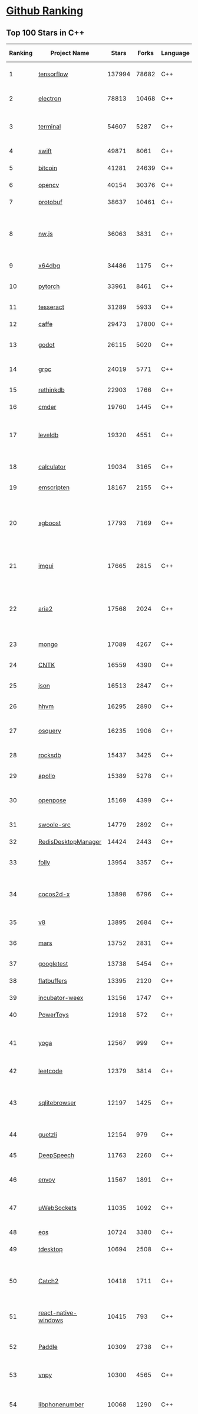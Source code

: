 [Github Ranking](../README.md)
==========

## Top 100 Stars in C\+\+

| Ranking | Project Name | Stars | Forks | Language | Open Issues | Description | Last Commit |
| ------- | ------------ | ----- | ----- | -------- | ----------- | ----------- | ----------- |
| 1 | [tensorflow](https://github.com/tensorflow/tensorflow) | 137994 | 78682 | C++ | 3081 | An Open Source Machine Learning Framework for Everyone | 2019-11-25T10:58:17Z |
| 2 | [electron](https://github.com/electron/electron) | 78813 | 10468 | C++ | 1230 | :electron: Build cross-platform desktop apps with JavaScript, HTML, and CSS | 2019-11-25T10:32:26Z |
| 3 | [terminal](https://github.com/microsoft/terminal) | 54607 | 5287 | C++ | 798 | The new Windows Terminal, and the original Windows console host - all in the same place! | 2019-11-24T18:47:38Z |
| 4 | [swift](https://github.com/apple/swift) | 49871 | 8061 | C++ | 467 | The Swift Programming Language | 2019-11-25T10:06:31Z |
| 5 | [bitcoin](https://github.com/bitcoin/bitcoin) | 41281 | 24639 | C++ | 1074 | Bitcoin Core integration/staging tree | 2019-11-25T10:39:12Z |
| 6 | [opencv](https://github.com/opencv/opencv) | 40154 | 30376 | C++ | 1743 | Open Source Computer Vision Library | 2019-11-25T10:47:23Z |
| 7 | [protobuf](https://github.com/protocolbuffers/protobuf) | 38637 | 10461 | C++ | 804 | Protocol Buffers - Google's data interchange format | 2019-11-24T20:56:48Z |
| 8 | [nw.js](https://github.com/nwjs/nw.js) | 36063 | 3831 | C++ | 754 | Call all Node.js modules directly from DOM/WebWorker and enable a new way of writing applications with all Web technologies. | 2019-11-25T08:26:53Z |
| 9 | [x64dbg](https://github.com/x64dbg/x64dbg) | 34486 | 1175 | C++ | 366 | An open-source x64/x32 debugger for windows. | 2019-11-23T12:44:04Z |
| 10 | [pytorch](https://github.com/pytorch/pytorch) | 33961 | 8461 | C++ | 4625 | Tensors and Dynamic neural networks in Python with strong GPU acceleration | 2019-11-25T09:28:35Z |
| 11 | [tesseract](https://github.com/tesseract-ocr/tesseract) | 31289 | 5933 | C++ | 243 | Tesseract Open Source OCR Engine (main repository) | 2019-11-18T06:52:24Z |
| 12 | [caffe](https://github.com/BVLC/caffe) | 29473 | 17800 | C++ | 1077 | Caffe: a fast open framework for deep learning. | 2019-11-18T13:06:33Z |
| 13 | [godot](https://github.com/godotengine/godot) | 26115 | 5020 | C++ | 5839 | Godot Engine – Multi-platform 2D and 3D game engine | 2019-11-25T08:06:37Z |
| 14 | [grpc](https://github.com/grpc/grpc) | 24019 | 5771 | C++ | 935 | The C based gRPC (C++, Python, Ruby, Objective-C, PHP, C#) | 2019-11-25T06:47:40Z |
| 15 | [rethinkdb](https://github.com/rethinkdb/rethinkdb) | 22903 | 1766 | C++ | 1444 | The open-source database for the realtime web. | 2019-11-25T07:33:23Z |
| 16 | [cmder](https://github.com/cmderdev/cmder) | 19760 | 1445 | C++ | 1 | Lovely console emulator package for Windows | 2019-11-23T23:13:57Z |
| 17 | [leveldb](https://github.com/google/leveldb) | 19320 | 4551 | C++ | 129 | LevelDB is a fast key-value storage library written at Google that provides an ordered mapping from string keys to string values. | 2019-11-24T01:03:28Z |
| 18 | [calculator](https://github.com/microsoft/calculator) | 19034 | 3165 | C++ | 139 | Windows Calculator: A simple yet powerful calculator that ships with Windows | 2019-11-25T07:55:26Z |
| 19 | [emscripten](https://github.com/emscripten-core/emscripten) | 18167 | 2155 | C++ | 751 | Emscripten: An LLVM-to-Web Compiler | 2019-11-25T08:43:14Z |
| 20 | [xgboost](https://github.com/dmlc/xgboost) | 17793 | 7169 | C++ | 213 | Scalable, Portable and Distributed Gradient Boosting (GBDT, GBRT or GBM) Library,  for Python, R, Java, Scala, C++ and more. Runs on single machine, Hadoop, Spark, Flink and DataFlow | 2019-11-25T09:06:23Z |
| 21 | [imgui](https://github.com/ocornut/imgui) | 17665 | 2815 | C++ | 453 | Dear ImGui: Bloat-free Immediate Mode Graphical User interface for C++ with minimal dependencies | 2019-11-23T04:24:39Z |
| 22 | [aria2](https://github.com/aria2/aria2) | 17568 | 2024 | C++ | 642 | aria2 is a lightweight multi-protocol & multi-source, cross platform download utility operated in command-line. It supports HTTP/HTTPS, FTP, SFTP, BitTorrent and Metalink. | 2019-10-14T04:07:10Z |
| 23 | [mongo](https://github.com/mongodb/mongo) | 17089 | 4267 | C++ | 41 | The MongoDB Database | 2019-11-25T07:52:44Z |
| 24 | [CNTK](https://github.com/microsoft/CNTK) | 16559 | 4390 | C++ | 794 | Microsoft Cognitive Toolkit (CNTK), an open source deep-learning toolkit | 2019-11-21T21:40:00Z |
| 25 | [json](https://github.com/nlohmann/json) | 16513 | 2847 | C++ | 35 | JSON for Modern C++ | 2019-11-23T13:40:23Z |
| 26 | [hhvm](https://github.com/facebook/hhvm) | 16295 | 2890 | C++ | 876 | A virtual machine for executing programs written in Hack. | 2019-11-25T02:27:41Z |
| 27 | [osquery](https://github.com/osquery/osquery) | 16235 | 1906 | C++ | 630 | SQL powered operating system instrumentation, monitoring, and analytics. | 2019-11-24T17:20:58Z |
| 28 | [rocksdb](https://github.com/facebook/rocksdb) | 15437 | 3425 | C++ | 415 | A library that provides an embeddable, persistent key-value store for fast storage. | 2019-11-25T09:40:32Z |
| 29 | [apollo](https://github.com/ApolloAuto/apollo) | 15389 | 5278 | C++ | 502 | An open autonomous driving platform | 2019-11-25T07:47:44Z |
| 30 | [openpose](https://github.com/CMU-Perceptual-Computing-Lab/openpose) | 15169 | 4399 | C++ | 22 | OpenPose: Real-time multi-person keypoint detection library for body, face, hands, and foot estimation | 2019-11-25T06:30:38Z |
| 31 | [swoole-src](https://github.com/swoole/swoole-src) | 14779 | 2892 | C++ | 56 | 🚀 Coroutine-based concurrency library for PHP | 2019-11-25T10:55:30Z |
| 32 | [RedisDesktopManager](https://github.com/uglide/RedisDesktopManager) | 14424 | 2443 | C++ | 33 | :wrench: Cross-platform GUI management tool for Redis | 2019-11-23T01:32:26Z |
| 33 | [folly](https://github.com/facebook/folly) | 13954 | 3357 | C++ | 193 | An open-source C++ library developed and used at Facebook. | 2019-11-23T21:22:31Z |
| 34 | [cocos2d-x](https://github.com/cocos2d/cocos2d-x) | 13898 | 6796 | C++ | 1359 | Cocos2d-x is a suite of open-source, cross-platform, game-development tools used by millions of developers all over the world. | 2019-11-24T04:20:09Z |
| 35 | [v8](https://github.com/v8/v8) | 13895 | 2684 | C++ | 1 | The official mirror of the V8 Git repository | 2019-10-10T17:52:03Z |
| 36 | [mars](https://github.com/Tencent/mars) | 13752 | 2831 | C++ | 133 | Mars is a cross-platform network component  developed by WeChat. | 2019-11-22T03:23:53Z |
| 37 | [googletest](https://github.com/google/googletest) | 13738 | 5454 | C++ | 141 | Googletest - Google Testing and Mocking Framework | 2019-11-25T07:11:54Z |
| 38 | [flatbuffers](https://github.com/google/flatbuffers) | 13395 | 2120 | C++ | 235 | FlatBuffers: Memory Efficient Serialization Library | 2019-11-22T10:14:14Z |
| 39 | [incubator-weex](https://github.com/apache/incubator-weex) | 13156 | 1747 | C++ | 107 | Apache Weex (Incubating) | 2019-11-25T02:09:03Z |
| 40 | [PowerToys](https://github.com/microsoft/PowerToys) | 12918 | 572 | C++ | 425 | Windows system utilities to maximize productivity | 2019-11-25T10:54:12Z |
| 41 | [yoga](https://github.com/facebook/yoga) | 12567 | 999 | C++ | 233 | Yoga is a cross-platform layout engine which implements Flexbox. Follow https://twitter.com/yogalayout for updates. | 2019-11-22T18:25:49Z |
| 42 | [leetcode](https://github.com/haoel/leetcode) | 12379 | 3814 | C++ | 52 | LeetCode Problems' Solutions  | 2019-10-29T09:00:59Z |
| 43 | [sqlitebrowser](https://github.com/sqlitebrowser/sqlitebrowser) | 12197 | 1425 | C++ | 380 | Official home of the DB Browser for SQLite (DB4S) project. Previously known as "SQLite Database Browser" and "Database Browser for SQLite". Website at:  | 2019-11-22T11:44:38Z |
| 44 | [guetzli](https://github.com/google/guetzli) | 12154 | 979 | C++ | 117 | Perceptual JPEG encoder | 2019-10-25T12:45:03Z |
| 45 | [DeepSpeech](https://github.com/mozilla/DeepSpeech) | 11763 | 2260 | C++ | 109 | A TensorFlow implementation of Baidu's DeepSpeech architecture | 2019-11-24T15:27:43Z |
| 46 | [envoy](https://github.com/envoyproxy/envoy) | 11567 | 1891 | C++ | 618 | Cloud-native high-performance edge/middle/service proxy | 2019-11-25T10:55:21Z |
| 47 | [uWebSockets](https://github.com/uNetworking/uWebSockets) | 11035 | 1092 | C++ | 18 | Simple, secure & standards compliant web I/O for the most demanding of applications | 2019-11-19T18:34:38Z |
| 48 | [eos](https://github.com/EOSIO/eos) | 10724 | 3380 | C++ | 287 | An open source smart contract platform  | 2019-11-25T10:27:04Z |
| 49 | [tdesktop](https://github.com/telegramdesktop/tdesktop) | 10694 | 2508 | C++ | 1188 | Telegram Desktop messaging app | 2019-11-25T07:07:11Z |
| 50 | [Catch2](https://github.com/catchorg/Catch2) | 10418 | 1711 | C++ | 219 | A modern, C++-native, header-only, test framework for unit-tests, TDD and BDD - using C++11, C++14, C++17 and later (or C++03 on the Catch1.x branch) | 2019-11-21T15:22:06Z |
| 51 | [react-native-windows](https://github.com/microsoft/react-native-windows) | 10415 | 793 | C++ | 336 | A framework for building native Windows apps with React. | 2019-11-23T08:02:24Z |
| 52 | [Paddle](https://github.com/PaddlePaddle/Paddle) | 10309 | 2738 | C++ | 1747 | PArallel Distributed Deep LEarning （『飞桨』核心框架，高性能单机、分布式训练和跨平台部署） | 2019-11-25T10:53:13Z |
| 53 | [vnpy](https://github.com/vnpy/vnpy) | 10300 | 4565 | C++ | 26 | 基于Python的开源量化交易平台开发框架 | 2019-11-22T05:56:23Z |
| 54 | [libphonenumber](https://github.com/google/libphonenumber) | 10068 | 1290 | C++ | 85 | Google's common Java, C++ and JavaScript library for parsing, formatting, and validating international phone numbers. | 2019-11-18T07:25:10Z |
| 55 | [LightGBM](https://github.com/microsoft/LightGBM) | 9993 | 2677 | C++ | 49 | A fast, distributed, high performance gradient boosting (GBT, GBDT, GBRT, GBM or MART) framework based on decision tree algorithms, used for ranking, classification and many other machine learning tasks. | 2019-11-25T02:52:26Z |
| 56 | [notepad-plus-plus](https://github.com/notepad-plus-plus/notepad-plus-plus) | 9934 | 2526 | C++ | 1069 | Notepad++ official repository | 2019-11-25T07:17:32Z |
| 57 | [xbmc](https://github.com/xbmc/xbmc) | 9867 | 5236 | C++ | 605 | Kodi is an award-winning free and open source home theater/media center software and entertainment hub for digital media. With its beautiful interface and powerful skinning engine, it's available for Android, BSD, Linux, macOS, iOS and Windows. | 2019-11-25T10:51:59Z |
| 58 | [Proton](https://github.com/ValveSoftware/Proton) | 9701 | 341 | C++ | 2160 | Compatibility tool for Steam Play based on Wine and additional components | 2019-11-20T22:13:46Z |
| 59 | [foundationdb](https://github.com/apple/foundationdb) | 9622 | 781 | C++ | 394 | FoundationDB - the open source, distributed, transactional key-value store | 2019-11-23T00:20:16Z |
| 60 | [Karabiner-Elements](https://github.com/pqrs-org/Karabiner-Elements) | 9494 | 578 | C++ | 85 | Karabiner-Elements is a powerful utility for keyboard customization on macOS Sierra (10.12) or later. | 2019-11-17T13:33:23Z |
| 61 | [incubator-brpc](https://github.com/apache/incubator-brpc) | 9403 | 2261 | C++ | 203 | Industrial-grade RPC framework used throughout Baidu, with 1,000,000+ instances and thousands kinds of services, called "baidu-rpc" inside Baidu. | 2019-11-25T05:48:18Z |
| 62 | [AirSim](https://github.com/microsoft/AirSim) | 9212 | 2380 | C++ | 491 | Open source simulator for autonomous vehicles built on Unreal Engine / Unity, from Microsoft AI & Research | 2019-11-24T07:18:06Z |
| 63 | [openage](https://github.com/SFTtech/openage) | 9196 | 896 | C++ | 216 | Free (as in freedom) open source clone of the Age of Empires II engine :rocket: | 2019-11-25T01:21:13Z |
| 64 | [turicreate](https://github.com/apple/turicreate) | 9182 | 917 | C++ | 477 | Turi Create simplifies the development of custom machine learning models. | 2019-11-23T12:20:37Z |
| 65 | [CRYENGINE](https://github.com/CRYTEK/CRYENGINE) | 9170 | 1792 | C++ | 82 | CRYENGINE is a powerful real-time game development platform created by Crytek. | 2019-11-07T14:02:03Z |
| 66 | [hardseed](https://github.com/yangyangwithgnu/hardseed) | 9158 | 1969 | C++ | 35 | SEX IS ZERO (0), so, who wanna be the ONE (1), aha? | 2018-08-25T17:29:23Z |
| 67 | [openalpr](https://github.com/openalpr/openalpr) | 8994 | 2049 | C++ | 443 | Automatic License Plate Recognition library | 2019-10-21T07:15:01Z |
| 68 | [navicat-keygen](https://github.com/DoubleLabyrinth/navicat-keygen) | 8965 | 2313 | C++ | 22 | A keygen for Navicat | 2019-11-22T05:21:26Z |
| 69 | [wkhtmltopdf](https://github.com/wkhtmltopdf/wkhtmltopdf) | 8899 | 1255 | C++ | 876 | Convert HTML to PDF using Webkit (QtWebKit) | 2019-11-25T04:41:36Z |
| 70 | [arangodb](https://github.com/arangodb/arangodb) | 8861 | 595 | C++ | 617 | 🥑 ArangoDB is a native multi-model database with flexible data models for documents, graphs, and key-values. Build high performance applications using a convenient SQL-like query language or JavaScript extensions. | 2019-11-25T10:49:52Z |
| 71 | [ClickHouse](https://github.com/ClickHouse/ClickHouse) | 8855 | 1589 | C++ | 1187 | ClickHouse is a free analytics DBMS for big data | 2019-11-25T10:12:19Z |
| 72 | [yuzu](https://github.com/yuzu-emu/yuzu) | 8821 | 590 | C++ | 193 | Nintendo Switch Emulator | 2019-11-25T04:38:11Z |
| 73 | [MMKV](https://github.com/Tencent/MMKV) | 8787 | 932 | C++ | 1 | An efficient, small mobile key-value storage framework developed by WeChat. Works on iOS, Android, macOS and Windows. | 2019-11-18T12:44:18Z |
| 74 | [mosh](https://github.com/mobile-shell/mosh) | 8762 | 555 | C++ | 231 | Mobile Shell | 2019-10-17T14:29:31Z |
| 75 | [napajs](https://github.com/microsoft/napajs) | 8733 | 320 | C++ | 64 | Napa.js: a multi-threaded JavaScript runtime | 2018-10-30T21:08:57Z |
| 76 | [rapidjson](https://github.com/Tencent/rapidjson) | 8558 | 2335 | C++ | 399 | A fast JSON parser/generator for C++ with both SAX/DOM style API | 2019-11-25T04:08:36Z |
| 77 | [Tasmota](https://github.com/arendst/Tasmota) | 8532 | 2010 | C++ | 13 | Alternative firmware for ESP8266 with easy configuration using webUI, OTA updates, automation using timers or rules, expandability and entirely local control over MQTT, HTTP, Serial or KNX | 2019-11-25T09:03:40Z |
| 78 | [watchman](https://github.com/facebook/watchman) | 8467 | 667 | C++ | 75 | Watches files and records, or triggers actions, when they change.  | 2019-11-23T10:06:56Z |
| 79 | [Magisk](https://github.com/topjohnwu/Magisk) | 8450 | 1327 | C++ | 30 | A Magic Mask to Alter Android System Systemless-ly | 2019-11-23T22:19:00Z |
| 80 | [interview](https://github.com/huihut/interview) | 8383 | 2691 | C++ | 2 | 📚 C/C++ 技术面试基础知识总结，包括语言、程序库、数据结构、算法、系统、网络、链接装载库等知识及面试经验、招聘、内推等信息。 | 2019-11-16T04:02:33Z |
| 81 | [dlib](https://github.com/davisking/dlib) | 8243 | 2453 | C++ | 47 | A toolkit for making real world machine learning and data analysis applications in C++ | 2019-11-15T05:24:28Z |
| 82 | [faiss](https://github.com/facebookresearch/faiss) | 8190 | 1493 | C++ | 67 | A library for efficient similarity search and clustering of dense vectors. | 2019-11-21T10:42:04Z |
| 83 | [filament](https://github.com/google/filament) | 8117 | 578 | C++ | 74 | Filament is a real-time physically based rendering engine for Android, iOS, Windows, Linux, macOS and WASM/WebGL | 2019-11-25T07:55:25Z |
| 84 | [horovod](https://github.com/horovod/horovod) | 7984 | 1246 | C++ | 466 | Distributed training framework for TensorFlow, Keras, PyTorch, and Apache MXNet. | 2019-11-24T17:07:15Z |
| 85 | [Tars](https://github.com/TarsCloud/Tars) | 7850 | 1898 | C++ | 47 | Tars is a high-performance RPC framework based on name service and Tars protocol, also integrated administration platform, and implemented hosting-service via flexible schedule. | 2019-11-14T02:31:49Z |
| 86 | [tinyrenderer](https://github.com/ssloy/tinyrenderer) | 7801 | 659 | C++ | 6 | A brief computer graphics / rendering course | 2019-02-20T13:41:57Z |
| 87 | [libfacedetection](https://github.com/ShiqiYu/libfacedetection) | 7785 | 2208 | C++ | 59 | An open source library for face detection in images. The face detection speed can reach 1500FPS.  | 2019-09-24T02:17:18Z |
| 88 | [robomongo](https://github.com/Studio3T/robomongo) | 7716 | 665 | C++ | 653 | Native cross-platform MongoDB management tool | 2019-09-09T15:41:28Z |
| 89 | [ncnn](https://github.com/Tencent/ncnn) | 7695 | 2026 | C++ | 163 | ncnn is a high-performance neural network inference framework optimized for the mobile platform | 2019-11-24T14:24:17Z |
| 90 | [simdjson](https://github.com/lemire/simdjson) | 7691 | 421 | C++ | 61 | Parsing gigabytes of JSON per second  | 2019-11-24T22:01:52Z |
| 91 | [qBittorrent](https://github.com/qbittorrent/qBittorrent) | 7654 | 1344 | C++ | 2730 | qBittorrent BitTorrent client | 2019-11-23T03:22:18Z |
| 92 | [devilution](https://github.com/diasurgical/devilution) | 7643 | 919 | C++ | 89 | Diablo devolved - magic behind the 1996 computer game | 2019-11-17T20:45:15Z |
| 93 | [OpenRCT2](https://github.com/OpenRCT2/OpenRCT2) | 7539 | 853 | C++ | 1347 | An open source re-implementation of RollerCoaster Tycoon 2 🎢 | 2019-11-25T02:29:55Z |
| 94 | [solidity](https://github.com/ethereum/solidity) | 7440 | 2068 | C++ | 681 | Solidity, the Contract-Oriented Programming Language | 2019-11-25T10:09:44Z |
| 95 | [aseprite](https://github.com/aseprite/aseprite) | 7408 | 755 | C++ | 745 | Animated sprite editor & pixel art tool (Windows, macOS, Linux) | 2019-11-20T17:32:55Z |
| 96 | [openFrameworks](https://github.com/openframeworks/openFrameworks) | 7357 | 2344 | C++ | 904 | openFrameworks is a community-developed cross platform toolkit for creative coding in C++. | 2019-11-24T02:27:17Z |
| 97 | [zeal](https://github.com/zealdocs/zeal) | 7353 | 571 | C++ | 141 | Offline documentation browser inspired by Dash | 2019-11-24T21:52:33Z |
| 98 | [shadowsocks-qt5](https://github.com/shadowsocks/shadowsocks-qt5) | 7353 | 2264 | C++ | 71 | A cross-platform shadowsocks GUI client | 2019-11-02T19:58:36Z |
| 99 | [Gource](https://github.com/acaudwell/Gource) | 7283 | 583 | C++ | 73 | software version control visualization | 2019-11-21T05:16:08Z |
| 100 | [spdlog](https://github.com/gabime/spdlog) | 7250 | 1585 | C++ | 23 | Fast C++ logging library. | 2019-11-19T17:48:10Z |

